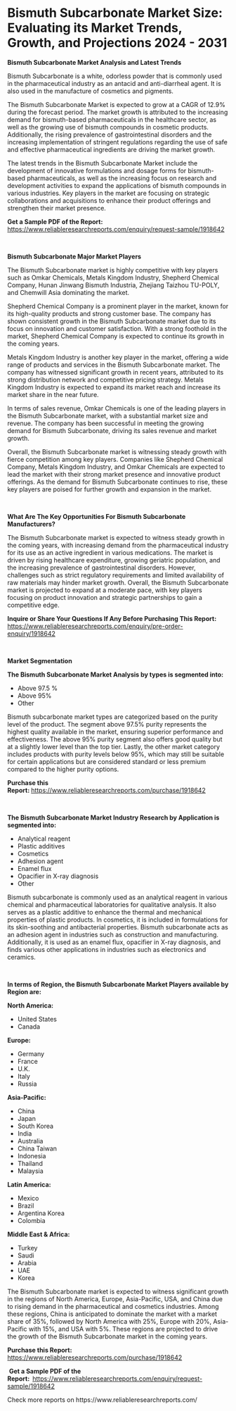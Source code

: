 <p><h1>Bismuth Subcarbonate Market Size: Evaluating its Market Trends, Growth, and Projections 2024 - 2031</h1></p><p><strong>Bismuth Subcarbonate Market Analysis and Latest Trends</strong></p>
<p><p>Bismuth Subcarbonate is a white, odorless powder that is commonly used in the pharmaceutical industry as an antacid and anti-diarrheal agent. It is also used in the manufacture of cosmetics and pigments.</p><p>The Bismuth Subcarbonate Market is expected to grow at a CAGR of 12.9% during the forecast period. The market growth is attributed to the increasing demand for bismuth-based pharmaceuticals in the healthcare sector, as well as the growing use of bismuth compounds in cosmetic products. Additionally, the rising prevalence of gastrointestinal disorders and the increasing implementation of stringent regulations regarding the use of safe and effective pharmaceutical ingredients are driving the market growth.</p><p>The latest trends in the Bismuth Subcarbonate Market include the development of innovative formulations and dosage forms for bismuth-based pharmaceuticals, as well as the increasing focus on research and development activities to expand the applications of bismuth compounds in various industries. Key players in the market are focusing on strategic collaborations and acquisitions to enhance their product offerings and strengthen their market presence.</p></p>
<p><strong>Get a Sample PDF of the Report:&nbsp;</strong> <a href="https://www.reliableresearchreports.com/enquiry/request-sample/1918642">https://www.reliableresearchreports.com/enquiry/request-sample/1918642</a></p>
<p>&nbsp;</p>
<p><strong>Bismuth Subcarbonate Major Market Players</strong></p>
<p><p>The Bismuth Subcarbonate market is highly competitive with key players such as Omkar Chemicals, Metals Kingdom Industry, Shepherd Chemical Company, Hunan Jinwang Bismuth Industria, Zhejiang Taizhou TU-POLY, and Chemwill Asia dominating the market.</p><p>Shepherd Chemical Company is a prominent player in the market, known for its high-quality products and strong customer base. The company has shown consistent growth in the Bismuth Subcarbonate market due to its focus on innovation and customer satisfaction. With a strong foothold in the market, Shepherd Chemical Company is expected to continue its growth in the coming years.</p><p>Metals Kingdom Industry is another key player in the market, offering a wide range of products and services in the Bismuth Subcarbonate market. The company has witnessed significant growth in recent years, attributed to its strong distribution network and competitive pricing strategy. Metals Kingdom Industry is expected to expand its market reach and increase its market share in the near future.</p><p>In terms of sales revenue, Omkar Chemicals is one of the leading players in the Bismuth Subcarbonate market, with a substantial market size and revenue. The company has been successful in meeting the growing demand for Bismuth Subcarbonate, driving its sales revenue and market growth.</p><p>Overall, the Bismuth Subcarbonate market is witnessing steady growth with fierce competition among key players. Companies like Shepherd Chemical Company, Metals Kingdom Industry, and Omkar Chemicals are expected to lead the market with their strong market presence and innovative product offerings. As the demand for Bismuth Subcarbonate continues to rise, these key players are poised for further growth and expansion in the market.</p></p>
<p>&nbsp;</p>
<p><strong>What Are The Key Opportunities For Bismuth Subcarbonate Manufacturers?</strong></p>
<p><p>The Bismuth Subcarbonate market is expected to witness steady growth in the coming years, with increasing demand from the pharmaceutical industry for its use as an active ingredient in various medications. The market is driven by rising healthcare expenditure, growing geriatric population, and the increasing prevalence of gastrointestinal disorders. However, challenges such as strict regulatory requirements and limited availability of raw materials may hinder market growth. Overall, the Bismuth Subcarbonate market is projected to expand at a moderate pace, with key players focusing on product innovation and strategic partnerships to gain a competitive edge.</p></p>
<p><strong>Inquire or Share Your Questions If Any Before Purchasing This Report:</strong> <a href="https://www.reliableresearchreports.com/enquiry/pre-order-enquiry/1918642">https://www.reliableresearchreports.com/enquiry/pre-order-enquiry/1918642</a></p>
<p>&nbsp;</p>
<p><strong>Market Segmentation</strong></p>
<p><strong>The Bismuth Subcarbonate Market Analysis by types is segmented into:</strong></p>
<p><ul><li>Above 97.5 %</li><li>Above 95%</li><li>Other</li></ul></p>
<p><p>Bismuth subcarbonate market types are categorized based on the purity level of the product. The segment above 97.5% purity represents the highest quality available in the market, ensuring superior performance and effectiveness. The above 95% purity segment also offers good quality but at a slightly lower level than the top tier. Lastly, the other market category includes products with purity levels below 95%, which may still be suitable for certain applications but are considered standard or less premium compared to the higher purity options.</p></p>
<p><strong>Purchase this Report:&nbsp;</strong><a href="https://www.reliableresearchreports.com/purchase/1918642">https://www.reliableresearchreports.com/purchase/1918642</a></p>
<p>&nbsp;</p>
<p><strong>The Bismuth Subcarbonate Market Industry Research by Application is segmented into:</strong></p>
<p><ul><li>Analytical reagent</li><li>Plastic additives</li><li>Cosmetics</li><li>Adhesion agent</li><li>Enamel flux</li><li>Opacifier in X-ray diagnosis</li><li>Other</li></ul></p>
<p><p>Bismuth subcarbonate is commonly used as an analytical reagent in various chemical and pharmaceutical laboratories for qualitative analysis. It also serves as a plastic additive to enhance the thermal and mechanical properties of plastic products. In cosmetics, it is included in formulations for its skin-soothing and antibacterial properties. Bismuth subcarbonate acts as an adhesion agent in industries such as construction and manufacturing. Additionally, it is used as an enamel flux, opacifier in X-ray diagnosis, and finds various other applications in industries such as electronics and ceramics.</p></p>
<p>&nbsp;</p>
<p><strong>In terms of Region, the Bismuth Subcarbonate Market Players available by Region are:</strong></p>
<p>
    <p> <strong> North America: </strong>
        <ul>
            <li>United States</li>
            <li>Canada</li>
        </ul>
        </p> 
    <p> <strong> Europe: </strong>
        <ul>
            <li>Germany</li>
            <li>France</li>
            <li>U.K.</li>
            <li>Italy</li>
            <li>Russia</li>
        </ul>
        </p> 
    <p> <strong> Asia-Pacific: </strong>
        <ul>
            <li>China</li>
            <li>Japan</li>
            <li>South Korea</li>
            <li>India</li>
            <li>Australia</li>
            <li>China Taiwan</li>
            <li>Indonesia</li>
            <li>Thailand</li>
            <li>Malaysia</li>
        </ul>
        </p> 
    <p> <strong> Latin America: </strong>
        <ul>
            <li>Mexico</li>
            <li>Brazil</li>
            <li>Argentina Korea</li>
            <li>Colombia</li>
        </ul>
        </p> 
    <p> <strong> Middle East & Africa: </strong>
        <ul>
            <li>Turkey</li>
            <li>Saudi</li>
            <li>Arabia</li>
            <li>UAE</li>
            <li>Korea</li>
        </ul>
    </p>
    </p>
<p><p>The Bismuth Subcarbonate market is expected to witness significant growth in the regions of North America, Europe, Asia-Pacific, USA, and China due to rising demand in the pharmaceutical and cosmetics industries. Among these regions, China is anticipated to dominate the market with a market share of 35%, followed by North America with 25%, Europe with 20%, Asia-Pacific with 15%, and USA with 5%. These regions are projected to drive the growth of the Bismuth Subcarbonate market in the coming years.</p></p>
<p><strong>Purchase this Report: </strong><a href="https://www.reliableresearchreports.com/purchase/1918642">https://www.reliableresearchreports.com/purchase/1918642</a></p>
<p>&nbsp;<strong>Get a Sample PDF of the Report:&nbsp;&nbsp;</strong><a href="https://www.reliableresearchreports.com/enquiry/request-sample/1918642">https://www.reliableresearchreports.com/enquiry/request-sample/1918642</a></p>
<p><strong></strong></p>
<p>Check more reports on https://www.reliableresearchreports.com/</p>